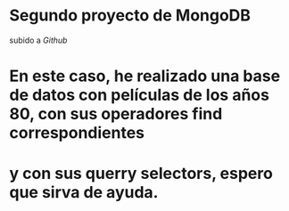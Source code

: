 # Segundo proyecto de MongoDB
subido a *Github*
# En este caso, he realizado una base de datos con películas de los años 80, con sus operadores find correspondientes
# y con sus querry selectors, espero que sirva de ayuda.